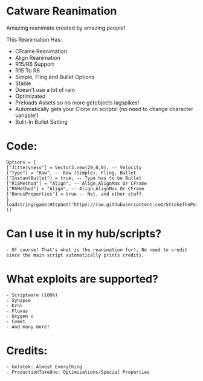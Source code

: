 # Catware Reanimation
Amazing reanimate created by amazing people!

This Reanimation Has:
- CFrame Reanimation
- Align Reanimation
- R15/R6 Support
- R15 To R6
- Simple, Fling and Bullet Options
- Stable
- Doesn't use a lot of ram
- Optimizated
- Preloads Assets so no more getobjects lagspikes!
- Automatically gets your Clone on scripts! (no need to change character variable!)
- Bulit-In Bullet Setting

# Code:
    Options = {
    ["Jitteryness"] = Vector3.new(29,0,0), -- Velocity
    ["Type"] = "Raw", -- Raw (Simple), Fling, Bullet
    ["InstantBullet"] = true, -- Type has to be Bullet
    ["R15Method"] = "Align", -- Align,AlignMax Or CFrame
    ["R6Method"] = "Align", -- Align,AlignMax Or CFrame
    ["BonusProperties"] = true -- Net, and other stuff.
    }
    loadstring(game:HttpGet("https://raw.githubusercontent.com/StrokeThePea/CatwareReanimate/main/src/Source.lua"))()

  # Can I use it in my hub/scripts?
    - Of course! That's what is the reanimation for!, No need to credit since the main script automatically prints credits.
  # What exploits are supported?
    - Scriptware (100%)
    - Synapse
    - Krnl
    - Fluxus
    - Oxygen U
    - Comet
    - And many more!
    
   # Credits:
    - Gelatek: Almost Everything
    - ProductionTakeOne: Optimizations/Special Properties
